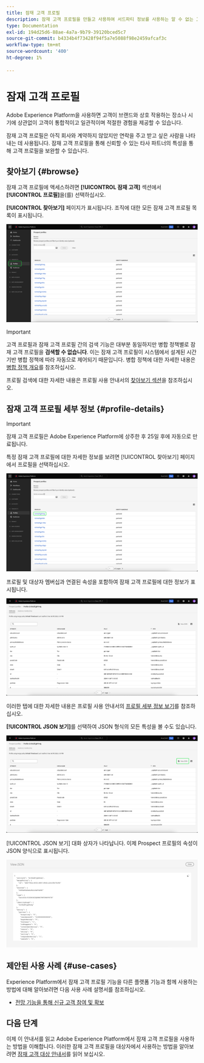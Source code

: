 ```yaml
---
title: 잠재 고객 프로필
description: 잠재 고객 프로필을 만들고 사용하여 서드파티 정보를 사용하는 알 수 없는 고객에 대한 정보를 수집하는 방법을 알아봅니다.
type: Documentation
exl-id: 194d25d6-88ae-4a7a-9b79-39120bced5c7
source-git-commit: b4334b4f73428f94f5a7e5088f98e2459afcaf3c
workflow-type: tm+mt
source-wordcount: '400'
ht-degree: 1%

---
```


# 잠재 고객 프로필

Adobe Experience Platform을 사용하면 고객이 브랜드와 상호 작용하는 장소나 시기에 상관없이 고객이 통합적이고 일관적이며 적절한 경험을 제공할 수 있습니다.

잠재 고객 프로필은 아직 회사와 계약하지 않았지만 연락을 주고 받고 싶은 사람을 나타내는 데 사용됩니다. 잠재 고객 프로필을 통해 신뢰할 수 있는 타사 파트너의 특성을 통해 고객 프로필을 보완할 수 있습니다.

## 찾아보기 {#browse}

잠재 고객 프로필에 액세스하려면 **[!UICONTROL 잠재 고객]** 섹션에서 **[!UICONTROL 프로필]**&#x200B;을(를) 선택하십시오.

**[!UICONTROL 찾아보기]** 페이지가 표시됩니다. 조직에 대한 모든 잠재 고객 프로필 목록이 표시됩니다.

![[!UICONTROL 프로필] 단추가 강조 표시되어 잠재 고객 프로필의 [!UICONTROL 찾아보기] 페이지를 표시합니다.](../images/prospect-profile/browse-profiles.png)

>[!IMPORTANT]
>
>고객 프로필과 잠재 고객 프로필 간의 검색 기능은 대부분 동일하지만 병합 정책별로 잠재 고객 프로필을 **검색할 수 없습니다**. 이는 잠재 고객 프로필이 시스템에서 설계된 시간 기반 병합 정책에 따라 자동으로 제어되기 때문입니다. 병합 정책에 대한 자세한 내용은 [병합 정책 개요](../merge-policies/overview.md)를 참조하십시오.

프로필 검색에 대한 자세한 내용은 프로필 사용 안내서의 [찾아보기 섹션](./user-guide.md#browse-identity)을 참조하십시오.

## 잠재 고객 프로필 세부 정보 {#profile-details}

>[!IMPORTANT]
>
>잠재 고객 프로필은 Adobe Experience Platform에 상주한 후 25일 후에 자동으로 만료됩니다.

특정 잠재 고객 프로필에 대한 자세한 정보를 보려면 [!UICONTROL 찾아보기] 페이지에서 프로필을 선택하십시오.

![검색 페이지에서 잠재 고객 프로필이 강조 표시되어 있습니다.](../images/prospect-profile/select-specific-profile.png)

프로필 및 대상자 멤버십과 연결된 속성을 포함하여 잠재 고객 프로필에 대한 정보가 표시됩니다.

![잠재 고객 프로필 세부 정보 페이지가 표시됩니다.](../images/prospect-profile/profile-details.png)

이러한 탭에 대한 자세한 내용은 프로필 사용 안내서의 [프로필 세부 정보 보기](./user-guide.md#profile-detail)를 참조하십시오.

**[!UICONTROL JSON 보기]**&#x200B;를 선택하여 JSON 형식의 모든 특성을 볼 수도 있습니다.

![잠재 고객 프로필 세부 정보 페이지에서 [!UICONTROL JSON 보기] 버튼이 강조 표시됩니다.](../images/prospect-profile/profile-select-view-json.png)

[!UICONTROL JSON 보기] 대화 상자가 나타납니다. 이제 Prospect 프로필의 속성이 JSON 양식으로 표시됩니다.

![잠재 고객 프로필의 특성이 JSON 양식으로 표시됩니다.](../images/prospect-profile/profile-view-json.png)

## 제안된 사용 사례 {#use-cases}

Experience Platform에서 잠재 고객 프로필 기능을 다른 플랫폼 기능과 함께 사용하는 방법에 대해 알아보려면 다음 사용 사례 설명서를 참조하십시오.

- [전망 기능을 통해 신규 고객 참여 및 확보](../../rtcdp/partner-data/prospecting.md)

## 다음 단계

이제 이 안내서를 읽고 Adobe Experience Platform에서 잠재 고객 프로필을 사용하는 방법을 이해합니다. 이러한 잠재 고객 프로필을 대상자에서 사용하는 방법을 알아보려면 [잠재 고객 대상 안내서](../../segmentation/ui/prospect-audience.md)를 읽어 보십시오.
